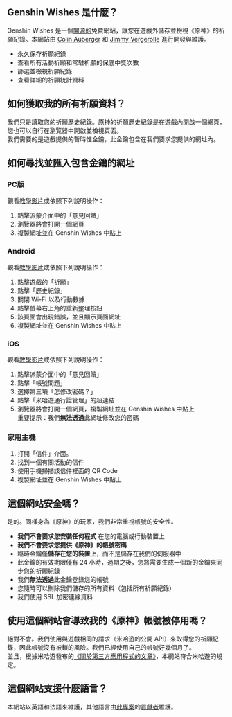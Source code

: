 ## Genshin Wishes 是什麼？
Genshin Wishes 是一個[開源的](https://github.com/genshin-wishes)免費網站，讓您在遊戲外儲存並檢視《原神》的祈願紀錄。本網站由 [Colin Auberger](https://www.linkedin.com/in/colin-auberger/) 和 [Jimmy Vergerolle](https://vergerolle.fr) 進行開發與維護。

- 永久保存祈願紀錄
- 查看所有活動祈願和常駐祈願的保底中獎次數
- 篩選並檢視祈願紀錄
- 查看詳細的祈願統計資料

## 如何獲取我的所有祈願資料？
我們只是讀取您的祈願歷史紀錄。原神的祈願歷史紀錄是在遊戲內開啟一個網頁，您也可以自行在瀏覽器中開啟並檢視頁面。  
我們需要的是遊戲提供的暫時性金鑰，此金鑰包含在我們要求您提供的網址內。

## 如何尋找並匯入包含金鑰的網址
### PC版
觀看[教學影片](https://www.youtube.com/watch?v=a16X0R_rSZc)或依照下列說明操作：
1) 點擊派蒙介面中的「意見回饋」
2) 瀏覽器將會打開一個網頁
3) 複製網址並在 Genshin Wishes 中貼上

### Android
觀看[教學影片](https://www.youtube.com/watch?v=hok0jCjSrjo)或依照下列說明操作：
1) 點擊遊戲的「祈願」
2) 點擊「歷史紀錄」
3) 關閉 Wi-Fi 以及行動數據
4) 點擊螢幕右上角的重新整理按鈕
5) 該頁面會出現錯誤，並且顯示頁面網址
6) 複製網址並在 Genshin Wishes 中貼上

### iOS
觀看[教學影片](https://www.youtube.com/watch?v=HW8nywx9Tio)或依照下列說明操作：
1) 點擊派蒙介面中的「意見回饋」
2) 點擊「帳號問題」
3) 選擇第三項「怎修改密碼？」
4) 點擊「米哈遊通行證管理」的超連結
5) 瀏覽器將會打開一個網頁，複製網址並在 Genshin Wishes 中貼上  
   重要提示：我們**無法透過**此網址修改您的密碼

### 家用主機
1) 打開「信件」介面。
2) 找到一個有關活動的信件
3) 使用手機掃描該信件裡面的 QR Code
4) 複製網址並在 Genshin Wishes 中貼上

## 這個網站安全嗎？
是的。同樣身為《原神》的玩家，我們非常重視帳號的安全性。
- **我們不會要求您安裝任何程式** 在您的電腦或行動裝置上
- **我們不會要求您提供《原神》的帳號密碼**
- 臨時金鑰僅**儲存在您的裝置上**，而不是儲存在我們的伺服器中
- 此金鑰的有效期限僅有 24 小時，過期之後，您將需要生成一個新的金鑰來同步您的祈願紀錄
- 我們**無法透過**此金鑰登錄您的帳號
- 您隨時可以刪除我們儲存的所有資料（包括所有祈願紀錄）
- 我們使用 SSL 加密連線資料

## 使用這個網站會導致我的《原神》帳號被停用嗎？
絕對不會。我們使用與遊戲相同的請求（米哈遊的公開 API）來取得您的祈願紀錄，因此帳號沒有被鎖的風險。我們已經使用自己的帳號好幾個月了。  
並且，根據米哈遊發布的[《關於第三方應用程式的文章》](https://genshin.mihoyo.com/fr/news/detail/5767)，本網站符合米哈遊的規定。

## 這個網站支援什麼語言？
本網站以英語和法語來維護，其他語言由[此專案](https://github.com/genshin-wishes/genshin-wishes-i18n)的[貢獻者](https://github.com/genshin-wishes/genshin-wishes-i18n/blob/main/CONTRIBUTORS.md)維護。
